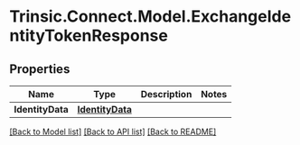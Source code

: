 # Trinsic.Connect.Model.ExchangeIdentityTokenResponse

## Properties

Name | Type | Description | Notes
------------ | ------------- | ------------- | -------------
**IdentityData** | [**IdentityData**](IdentityData.md) |  | 

[[Back to Model list]](../README.md#documentation-for-models) [[Back to API list]](../README.md#documentation-for-api-endpoints) [[Back to README]](../README.md)

